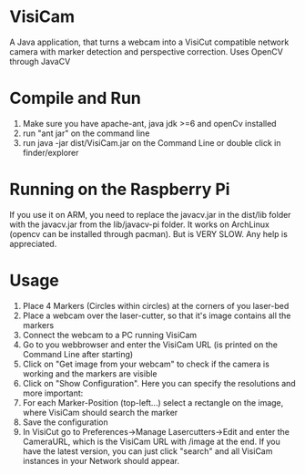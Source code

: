 VisiCam
=======

A Java application, that turns a webcam into a VisiCut compatible network camera with marker detection and perspective correction. Uses OpenCV through JavaCV

Compile and Run
===============
1. Make sure you have apache-ant, java jdk >=6 and openCv installed
2. run "ant jar" on the command line
3. run java -jar dist/VisiCam.jar on the Command Line or double click in finder/explorer

Running on the Raspberry Pi
===========================
If you use it on ARM, you need to replace the javacv.jar in the dist/lib folder
with the javacv.jar from the lib/javacv-pi folder.
It works on ArchLinux (opencv can be installed through pacman). But
is VERY SLOW. Any help is appreciated.

Usage
=====
1. Place 4 Markers (Circles within circles) at the corners of you laser-bed
2. Place a webcam over the laser-cutter, so that it's image contains all the markers
3. Connect the webcam to a PC running VisiCam
4. Go to you webbrowser and enter the VisiCam URL (is printed on the Command Line after starting)
5. Click on "Get image from your webcam" to check if the camera is working and the markers are visible
6. Click on "Show Configuration". Here you can specify the resolutions and more important:
7. For each Marker-Position (top-left...) select a rectangle on the image, where VisiCam should search the marker
8. Save the configuration
9. In VisiCut go to Preferences->Manage Lasercutters->Edit and enter the CameraURL, which is the VisiCam URL with /image at the end. If you have the latest version, you can just click "search" and all VisiCam instances in your Network should appear.
